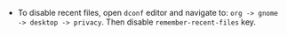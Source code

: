 - To disable recent files, open `dconf` editor and navigate to: `org -> gnome -> desktop -> privacy`. Then disable `remember-recent-files` key.